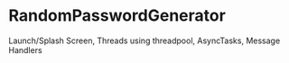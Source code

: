 # RandomPasswordGenerator
Launch/Splash Screen, Threads using threadpool, AsyncTasks, Message Handlers
